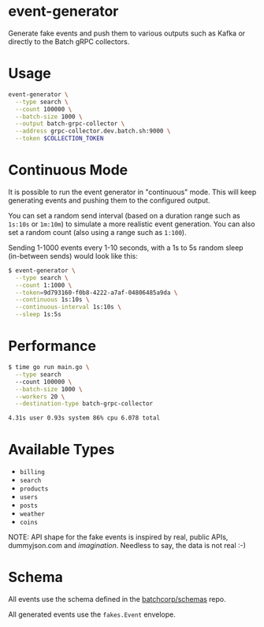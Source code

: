 event-generator
===============

Generate fake events and push them to various outputs such as Kafka or directly
to the Batch gRPC collectors.

# Usage

```bash
event-generator \
  --type search \
  --count 100000 \
  --batch-size 1000 \
  --output batch-grpc-collector \
  --address grpc-collector.dev.batch.sh:9000 \
  --token $COLLECTION_TOKEN
```

# Continuous Mode

It is possible to run the event generator in "continuous" mode. This will keep
generating events and pushing them to the configured output.

You can set a random send interval (based on a duration range such as `1s:10s` 
or `1m:10m`) to simulate a more realistic event generation. You can also set a 
random count (also using a range such as `1:100`).

Sending 1-1000 events every 1-10 seconds, with a 1s to 5s random sleep (in-between sends) would look like this:

```bash
$ event-generator \
  --type search \
  --count 1:1000 \
  --token=9d793160-f0b8-4222-a7af-04806485a9da \
  --continuous 1s:10s \
  --continuous-interval 1s:10s \
  --sleep 1s:5s
```

# Performance

```bash
$ time go run main.go \
  --type search 
  --count 100000 \
  --batch-size 1000 \
  --workers 20 \
  --destination-type batch-grpc-collector

4.31s user 0.93s system 86% cpu 6.078 total
```

# Available Types

* `billing`
* `search`
* `products`
* `users`
* `posts`
* `weather`
* `coins`

NOTE: API shape for the fake events is inspired by real, public APIs, dummyjson.com
and _imagination_. Needless to say, the data is not real :-)

# Schema

All events use the schema defined in the [batchcorp/schemas](https://github.com/batchcorp/schemas/tree/master/fakes/event-generator) repo. 

All generated events use the `fakes.Event` envelope.
